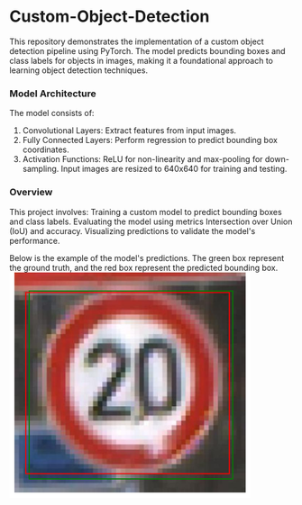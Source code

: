 # Custom-Object-Detection
This repository demonstrates the implementation of a custom object detection pipeline using PyTorch. The model predicts bounding boxes and class labels for objects in images, making it a foundational approach to learning object detection techniques.
### Model Architecture
The model consists of:
1. Convolutional Layers: Extract features from input images.
2. Fully Connected Layers: Perform regression to predict bounding box coordinates.
3. Activation Functions: ReLU for non-linearity and max-pooling for down-sampling.
Input images are resized to 640x640 for training and testing.

### Overview
This project involves:
Training a custom model to predict bounding boxes and class labels.
Evaluating the model using metrics Intersection over Union (IoU) and accuracy.
Visualizing predictions to validate the model's performance.

Below is the example of the model's predictions. The green box represent the ground truth, and the red box represent the predicted bounding box.
![Prediction](1.png)


